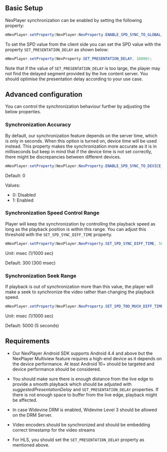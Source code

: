 ## Basic Setup

NexPlayer synchronization can be enabled by setting the following property:

```java
mNexPlayer.setProperty(NexPlayer.NexProperty.ENABLE_SPD_SYNC_TO_GLOBAL_TIME, 1);
```

To set the SPD value from the client side you can set the SPD value with the property ```SET_PRESENTATION_DELAY``` as shown below:

```java
mNexPlayer.setProperty(NexProperty.SET_PRESENTATION_DELAY, 10000);
```

Note that if the value of ```SET_PRESENTATION_DELAY``` is too large, the player may not find the delayed segment provided by the live content server. You should optimise the presentation delay according to your use case.

## Advanced configuration

You can control the synchronization behaviour further by adjusting the below properties.


### Synchronization Accuracy

By default, our synchronization feature depends on the server time, which is only in seconds. When this option is turned on, device time will be used instead. This property makes the synchronization more accurate as it is in milliseconds but keep in mind that if the device time is not set correctly, there might be discrepancies between different devices.

```java
mNexPlayer.setProperty(NexPlayer.NexProperty.ENABLE_SPD_SYNC_TO_DEVICE_TIME, 1);
```

Default: 0

Values:

- 0: Disabled
- 1: Enabled


### Synchronization Speed Control Range

Player will keep the synchronization by controlling the playback speed as long as the playback position is within this range. You can adjust this threshold with the ```SET_SPD_SYNC_DIFF_TIME``` property.

```java
mNexPlayer.setProperty(NexPlayer.NexProperty.SET_SPD_SYNC_DIFF_TIME, 500);
```

Unit: msec (1/1000 sec)

Default: 300 (300 msec)

### Synchronization Seek Range

If playback is out of synchronization more than this value, the player will make a seek to synchronize the video rather than changing the playback speed.

```java
mNexPlayer.setProperty(NexPlayer.NexProperty.SET_SPD_TOO_MUCH_DIFF_TIME,5000);
```

Unit: msec (1/1000 sec)

Default: 5000 (5 seconds)


## Requirements

- Our NexPlayer Android SDK supports Android 4.4 and above but the NexPlayer Multiview feature requires a high-end device as it depends on the device performance. At least Android 10+ should be targeted and device performance should be considered.

- You should make sure there is enough distance from the live edge to provide
a smooth playback which should be adjusted with *suggestedPresentationDelay* and ```SET_PRESENTATION_DELAY``` properties. If there is not enough space to buffer from the live edge, playback might be affected.

- In case Widevine DRM is enabled, Widevine Level 3 should be allowed on the DRM Server.

- Video encoders should be synchronized and should be embedding correct timestamp for the  video streams

- For HLS, you should set the ```SET_PRESENTATION_DELAY``` property as mentioned above.


